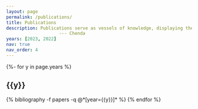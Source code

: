 ```yaml
---
layout: page
permalink: /publications/
title: Publications
description: Publications serve as vessels of knowledge, displaying the fruits of extensive labor, exploration, and discovery. Yet, beneath the polished surface of each paper, there lies a hidden ocean of unrevealed endeavors, a labyrinth of thoughts, trials, and tribulations that remain obscured in the shadows of the finalized work.
                    --- Chenda
years: [2023, 2022]
nav: true
nav_order: 4
---
```

<!-- _pages/publications.md -->
<div class="publications">

{%- for y in page.years %}
  <h2 class="year">{{y}}</h2>
  {% bibliography -f papers -q @*[year={{y}}]* %}
{% endfor %}

</div>
